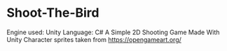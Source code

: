 # Shoot-The-Bird
Engine used: Unity
Language: C#
A Simple 2D Shooting Game Made With Unity
Character sprites taken from https://opengameart.org/
